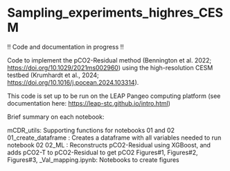 # Sampling_experiments_highres_CESM

!! Code and documentation in progress !!

Code to implement the pCO2-Residual method (Bennington et al. 2022; https://doi.org/10.1029/2021ms002960) using the high-resolution CESM testbed (Krumhardt et al., 2024; https://doi.org/10.1016/j.pocean.2024.103314).

This code is set up to be run on the LEAP Pangeo computing platform (see documentation here: https://leap-stc.github.io/intro.html)

Brief summary on each notebook:

mCDR_utils: Supporting functions for notebooks 01 and 02
01_create_dataframe : Creates a dataframe with all variables needed to run notebook 02
02_ML : Reconstructs pCO2-Residual using XGBoost, and adds pCO2-T to pCO2-Residual to get pCO2
Figures#1, Figures#2, Figures#3, _Val_mapping.ipynb: Notebooks to create figures
